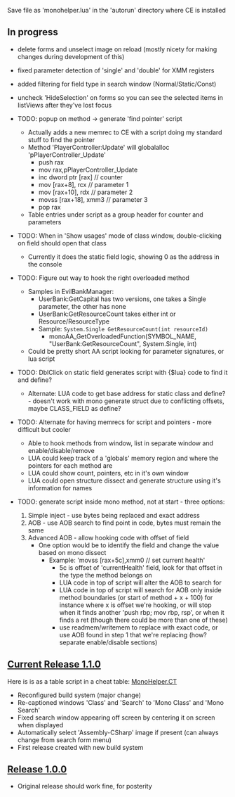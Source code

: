 Save file as 'monohelper.lua' in the 'autorun' directory where CE is installed

## In progress

* delete forms and unselect image on reload (mostly nicety for making changes during development of this)
* fixed parameter detection of 'single' and 'double' for XMM registers
* added filtering for field type in search window (Normal/Static/Const)
* uncheck 'HideSelection' on forms so you can see the selected items  in listViews after they've lost focus

* TODO: popup on method -> generate 'find pointer' script
    * Actually adds a new memrec to CE with a script doing my standard stuff to find the pointer
    * Method 'PlayerController:Update' will globalalloc 'pPlayerController_Update'
        * push rax
        * mov rax,pPlayerController_Update
        * inc dword ptr [rax] // counter
        * mov [rax+8], rcx     // parameter 1
        * mov [rax+10], rdx    // parameter 2
        * movss [rax+18], xmm3 // parameter 3
        * pop rax
    * Table entries under script as a group header for counter and parameters
* TODO: When in 'Show usages' mode of class window, double-clicking on field should open that class
    * Currently it does the static field logic, showing 0 as the address in the console
* TODO: Figure out way to hook the right overloaded method
    * Samples in EvilBankManager:
      * UserBank:GetCapital has two versions, one takes a Single parameter, the other has none
      * UserBank:GetResourceCount takes either int or Resource/ResourceType
      * Sample: `System.Single GetResourceCount(int resourceId)`
        * monoAA_GetOverloadedFunction(SYMBOL_NAME, "UserBank:GetResourceCount", System.Single, int)
    * Could be pretty short AA script looking for parameter signatures, or lua script
* TODO: DblClick on static field generates script with {$lua} code to find it and define?
    * Alternate: LUA code to get base address for static class and define? - doesn't work with mono generate struct due to conflicting offsets, maybe CLASS_FIELD as define?
* TODO: Alternate for having memrecs for script and pointers - more difficult but cooler
    * Able to hook methods from window, list in separate window and enable/disable/remove
    * LUA could keep track of a 'globals' memory region and where the pointers for each method are
    * LUA could show count, pointers, etc in it's own window
    * LUA could open structure dissect and generate structure using it's information for names
* TODO: generate script inside mono method, not at start - three options:
    1. Simple inject - use bytes being replaced and exact address
    2. AOB - use AOB search to find point in code, bytes must remain the same
    3. Advanced AOB - allow hooking code with offset of field
        * One option would be to identify the field and change the value based on mono dissect
            * Example: 'movss [rax+5c],xmm0 // set current health'
                * 5c is offset of 'currentHealth' field, look for that offset in the type the method belongs on
                * LUA code in top of script will alter the AOB to search for
                * LUA code in top of script will search for AOB only inside method boundaries (or start of method + x + 100) for instance where x is offset we're hooking, or will stop when it finds another 'push rbp; mov rbp, rsp', or when it finds a ret (though there could be more than one of these)
                * use readmem/writemem to replace with exact code, or use AOB found in step 1 that we're replacing (how?  separate enable/disable sections)
    

## [Current Release 1.1.0](monohelper-1.1.0.lua)

Here is is as a table script in a cheat table: [MonoHelper.CT](Releases/MonoHelper.CT)

* Reconfigured build system (major change)
* Re-captioned windows 'Class' and 'Search' to 'Mono Class' and 'Mono Search'
* Fixed search window appearing off screen by centering it on screen when displayed
* Automatically select 'Assembly-CSharp' image if present (can always change from search form menu)
* First release created with new build system

## [Release 1.0.0](monohelper-1.1.0.lua)

* Original release should work fine, for posterity